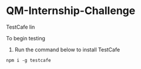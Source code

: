 # QM-Internship-Challenge

TestCafe lin

To begin testing

1. Run the command below to install TestCafe

<code>npm i -g testcafe<code>